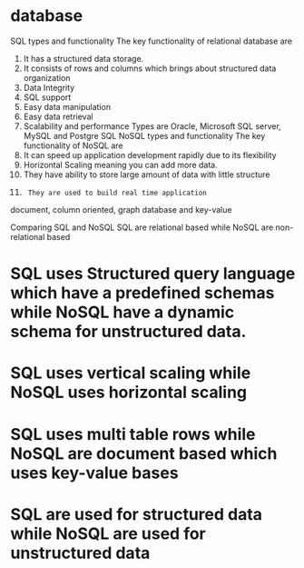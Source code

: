 # database
SQL types and functionality
The key functionality of relational database are
1.	It has a structured data storage.
2.	It consists of rows and columns which brings about structured data organization
3.	Data Integrity
4.	SQL support
5.	Easy data manipulation
6.	Easy data retrieval
7.	Scalability and performance
Types are Oracle, Microsoft SQL server, MySQL and Postgre SQL
NoSQL types and functionality
 The key functionality of NoSQL are 
1.	It can speed up application development rapidly due to its flexibility
2.	Horizontal Scaling meaning you can add more data.
3.	They have ability to store large amount of data with little structure
4.	    They are used to build real time application
document, column oriented, graph database and key-value

Comparing SQL and NoSQL
SQL are relational based while NoSQL are non-relational based
# SQL uses Structured query language which have a predefined schemas while NoSQL have a dynamic schema for unstructured data.
# SQL uses vertical scaling while NoSQL uses horizontal scaling
# SQL uses multi table rows while NoSQL are document based which uses key-value bases
# SQL are used for structured data while NoSQL are used for unstructured data


